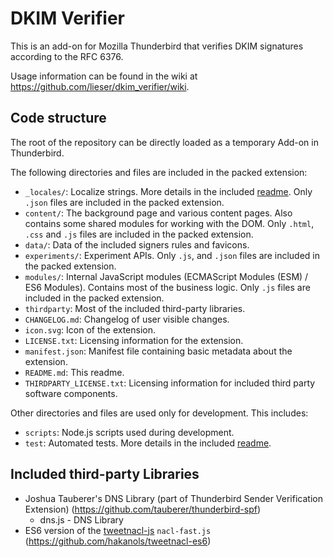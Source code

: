 DKIM Verifier
=============

This is an add-on for Mozilla Thunderbird that verifies DKIM signatures according to the RFC 6376.

Usage information can be found in the wiki at <https://github.com/lieser/dkim_verifier/wiki>.

Code structure
--------------

The root of the repository can be directly loaded as a temporary Add-on in Thunderbird.

The following directories and files are included in the packed extension:

- `_locales/`: Localize strings.
  More details in the included [readme](_locales/Readme.md).
  Only `.json` files are included in the packed extension.
- `content/`: The background page and various content pages.
  Also contains some shared modules for working with the DOM.
  Only `.html`, `.css` and `.js` files are included in the packed extension.
- `data/`: Data of the included signers rules and favicons.
- `experiments/`: Experiment APIs. Only `.js`, and `.json` files are included in the packed extension.
- `modules/`: Internal JavaScript modules (ECMAScript Modules (ESM) / ES6 Modules).
  Contains most of the business logic.
  Only `.js` files are included in the packed extension.
- `thirdparty`: Most of the included third-party libraries.
- `CHANGELOG.md`: Changelog of user visible changes.
- `icon.svg`: Icon of the extension.
- `LICENSE.txt`: Licensing information for the extension.
- `manifest.json`: Manifest file containing basic metadata about the extension.
- `README.md`: This readme.
- `THIRDPARTY_LICENSE.txt`: Licensing information for included third party
software components.

Other directories and files are used only for development. This includes:

- `scripts`: Node.js scripts used during development.
- `test`: Automated tests.
  More details in the included [readme](test/Readme.md).

Included third-party Libraries
------------------------------

- Joshua Tauberer's DNS Library (part of Thunderbird Sender Verification Extension) (<https://github.com/tauberer/thunderbird-spf>)
  - dns.js - DNS Library
- ES6 version of the [tweetnacl-js](https://github.com/dchest/tweetnacl-js) `nacl-fast.js` (<https://github.com/hakanols/tweetnacl-es6>)
